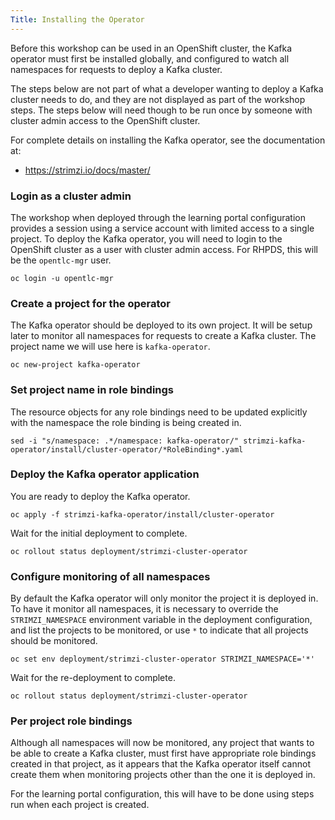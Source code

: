 ```yaml
---
Title: Installing the Operator
---
```


Before this workshop can be used in an OpenShift cluster, the Kafka operator must first be installed globally, and configured to watch all namespaces for requests to deploy a Kafka cluster.

The steps below are not part of what a developer wanting to deploy a Kafka cluster needs to do, and they are not displayed as part of the workshop steps. The steps below will need though to be run once by someone with cluster admin access to the OpenShift cluster.

For complete details on installing the Kafka operator, see the documentation at:

* https://strimzi.io/docs/master/

### Login as a cluster admin

The workshop when deployed through the learning portal configuration provides a session using a service account with limited access to a single project. To deploy the Kafka operator, you will need to login to the OpenShift cluster as a user with cluster admin access. For RHPDS, this will be the `opentlc-mgr` user.

```execute
oc login -u opentlc-mgr
```

### Create a project for the operator

The Kafka operator should be deployed to its own project. It will be setup later to monitor all namespaces for requests to create a Kafka cluster. The project name we will use here is `kafka-operator`.

```execute
oc new-project kafka-operator
```

### Set project name in role bindings

The resource objects for any role bindings need to be updated explicitly with the namespace the role binding is being created in.

```execute
sed -i "s/namespace: .*/namespace: kafka-operator/" strimzi-kafka-operator/install/cluster-operator/*RoleBinding*.yaml
```

### Deploy the Kafka operator application

You are ready to deploy the Kafka operator.

```execute
oc apply -f strimzi-kafka-operator/install/cluster-operator
```

Wait for the initial deployment to complete.

```execute
oc rollout status deployment/strimzi-cluster-operator
```

### Configure monitoring of all namespaces

By default the Kafka operator will only monitor the project it is deployed in. To have it monitor all namespaces, it is necessary to override the `STRIMZI_NAMESPACE` environment variable in the deployment configuration, and list the projects to be monitored, or use `*` to indicate that all projects should be monitored.

```execute
oc set env deployment/strimzi-cluster-operator STRIMZI_NAMESPACE='*'
```

Wait for the re-deployment to complete.

```execute
oc rollout status deployment/strimzi-cluster-operator
```

### Per project role bindings

Although all namespaces will now be monitored, any project that wants to be able to create a Kafka cluster, must first have appropriate role bindings created in that project, as it appears that the Kafka operator itself cannot create them when monitoring projects other than the one it is deployed in.

For the learning portal configuration, this will have to be done using steps run when each project is created.
